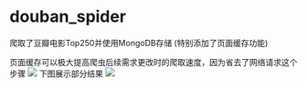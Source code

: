# douban_spider
爬取了豆瓣电影Top250并使用MongoDB存储 (特别添加了页面缓存功能)

页面缓存可以极大提高爬虫后续需求更改时的爬取速度，因为省去了网络请求这个步骤
![](https://github.com/TechManiaTC/douban_spider/blob/master/image/crawl.gif)
下图展示部分结果
![](https://github.com/TechManiaTC/douban_spider/blob/master/image/result.png)
